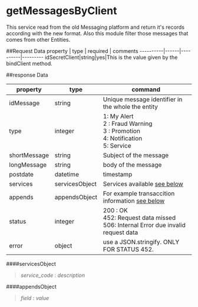 getMessagesByClient
=======================
This service read from the old Messaging platform and return it's records according with the new format. Also this module 
filter those messages that comes from other Entities. 

##Request Data
property  | type | required | comments
----------|------|----------|---------
idSecretClient|string|yes|This is the value given by the bindClient method.

##response Data

property | type | command
----------|------|---------
idMessage|string|Unique message identifier in the whole the entity 
type|integer| 1: My Alert<br> 2 : Fraud Warning<br> 3 : Promotion <br> 4: Notification <br> 5: Service  
shortMessage|string|Subject of the message
longMessage|string|body of the message
postdate|datetime|timestamp
services|servicesObject|Services available [see below]()
appends|appendsObject|For example transaccition information [see below]()	
status|integer| 200 : OK<br> 452: Request data missed <br> 506: Internal Error due invalid request data
error|object| use a JSON.stringify. ONLY FOR STATUS 452.

####servicesObject
	
> *service_code* : *description*

####appendsObject
> *field* : *value*
